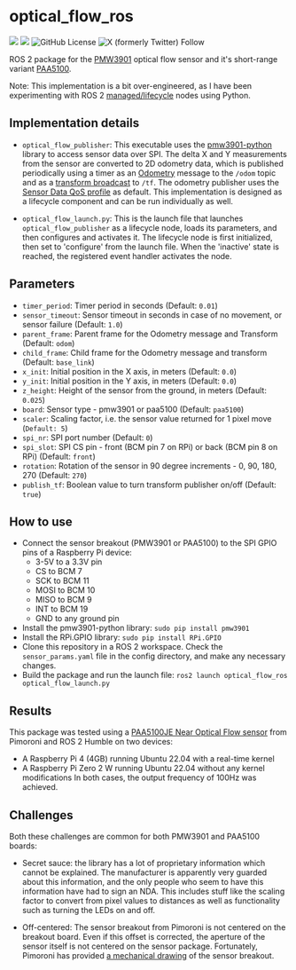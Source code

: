 # optical_flow_ros
![](https://img.shields.io/badge/ROS%202%20Humble-Ubuntu%2022.04-blue) ![](https://img.shields.io/badge/ROS%202%20Jazzy-Ubuntu%2024.04-blue) ![GitHub License](https://img.shields.io/github/license/adityakamath/optical_flow_ros)
 ![X (formerly Twitter) Follow](https://img.shields.io/twitter/follow/kamathsblog)
 
ROS 2 package for the [PMW3901](https://shop.pimoroni.com/products/pmw3901-optical-flow-sensor-breakout?variant=27869870358611) optical flow sensor and it's short-range variant [PAA5100](https://shop.pimoroni.com/products/paa5100je-optical-tracking-spi-breakout?variant=39315330170963).

Note: This implementation is a bit over-engineered, as I have been experimenting with ROS 2 [managed/lifecycle](https://design.ros2.org/articles/node_lifecycle.html) nodes using Python.

## Implementation details

* ```optical_flow_publisher```: This executable uses the [pmw3901-python](https://github.com/pimoroni/pmw3901-python) library to access sensor data over SPI. The delta X and Y measurements from the sensor are converted to 2D odometry data, which is published periodically using a timer as an [Odometry](https://docs.ros2.org/foxy/api/nav_msgs/msg/Odometry.html) message to the ```/odom``` topic and as a [transform broadcast](https://ros2-industrial-workshop.readthedocs.io/en/latest/_source/navigation/ROS2-TF2.html) to ```/tf```. The odometry publisher uses the [Sensor Data QoS profile](https://docs.ros.org/en/rolling/Concepts/About-Quality-of-Service-Settings.html#qos-profiles) as default. This implementation is designed as a lifecycle component and can be run individually as well. 

* ```optical_flow_launch.py```: This is the launch file that launches ```optical_flow_publisher``` as a  lifecycle node, loads its parameters, and then configures and activates it. The lifecycle node is first initialized, then set to 'configure' from the launch file. When the 'inactive' state is reached, the registered event handler activates the node.

## Parameters

* ```timer_period```: Timer period in seconds (Default: ```0.01```)
* ```sensor_timeout```: Sensor timeout in seconds in case of no movement, or sensor failure (Default: ```1.0```)
* ```parent_frame```: Parent frame for the Odometry message and Transform (Default: ```odom```)
* ```child_frame```: Child frame for the Odometry message and transform (Default: ```base_link```)
* ```x_init```: Initial position in the X axis, in meters (Default: ```0.0```)
* ```y_init```: Initial position in the Y axis, in meters (Default: ```0.0```)
* ```z_height```: Height of the sensor from the ground, in meters (Default: ```0.025```)
* ```board```: Sensor type - pmw3901 or paa5100 (Default: ```paa5100```)
* ```scaler```: Scaling factor, i.e. the sensor value returned for 1 pixel move (```Default: 5```)
* ```spi_nr```: SPI port number (Default: ```0```)
* ```spi_slot```: SPI CS pin - front (BCM pin 7 on RPi) or back (BCM pin 8 on RPi) (Default: ```front```)
* ```rotation```: Rotation of the sensor in 90 degree increments - 0, 90, 180, 270 (Default: ```270```)
* ```publish_tf```: Boolean value to turn transform publisher on/off (Default: ```true```)

## How to use

* Connect the sensor breakout (PMW3901 or PAA5100) to the SPI GPIO pins of a Raspberry Pi device:
  * 3-5V to a 3.3V pin
  * CS to BCM 7
  * SCK to BCM 11
  * MOSI to BCM 10
  * MISO to BCM 9
  * INT to BCM 19
  * GND to any ground pin
* Install the pmw3901-python library: ```sudo pip install pmw3901```
* Install the RPi.GPIO library: ```sudo pip install RPi.GPIO```
* Clone this repository in a ROS 2 workspace. Check the ```sensor_params.yaml``` file in the config directory, and make any necessary changes.
* Build the package and run the launch file: ```ros2 launch optical_flow_ros optical_flow_launch.py```

## Results

This package was tested using a [PAA5100JE Near Optical Flow sensor](https://shop.pimoroni.com/products/paa5100je-optical-tracking-spi-breakout?variant=39315330170963) from Pimoroni and ROS 2 Humble on two devices:
* A Raspberry Pi 4 (4GB) running Ubuntu 22.04 with a real-time kernel
* A Raspberry Pi Zero 2 W running Ubuntu 22.04 without any kernel modifications
In both cases, the output frequency of 100Hz was achieved. 

## Challenges

Both these challenges are common for both PMW3901 and PAA5100 boards:

* Secret sauce: the library has a lot of proprietary information which cannot be explained. The manufacturer is apparently very guarded about this information, and the only people who seem to have this information have had to sign an NDA. This includes stuff like the scaling factor to convert from pixel values to distances as well as functionality such as turning the LEDs on and off.

* Off-centered: The sensor breakout from Pimoroni is not centered on the breakout board. Even if this offset is corrected, the aperture of the sensor itself is not centered on the sensor package. Fortunately, Pimoroni has provided [a mechanical drawing](https://cdn.shopify.com/s/files/1/0174/1800/files/39b9173de8970896f2eaa114ef5738eb993a06cc.png?v=1621246728) of the sensor breakout. 
